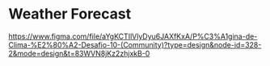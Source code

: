 # Weather Forecast

https://www.figma.com/file/aYgKCTIlVlyDyu6JAXfKxA/P%C3%A1gina-de-Clima-%E2%80%A2-Desafio-10-(Community)?type=design&node-id=328-2&mode=design&t=83WVN8jKz2zhjxkB-0
